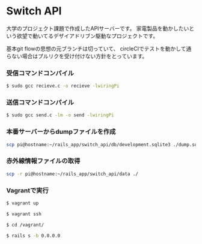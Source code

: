 # Switch API

大学のプロジェクト課題で作成したAPIサーバーです。
家電製品を動かしたいという欲望で動いてるデザイアドリブン駆動なプロジェクトです。

基本git flowの思想の元ブランチは切っていて、
circleCIでテストを動かして通らない場合はプルリクを受け付けない方針をとっています。

### 受信コマンドコンパイル

```sh
$ sudo gcc recieve.c -o recieve -lwiringPi
```

### 送信コマンドコンパイル

```sh
$ sudo gcc send.c -lm -o send -lwiringPi
```

### 本番サーバーからdumpファイルを作成

```sh
scp pi@hostname:~/rails_app/switch_api/db/development.sqlite3 ./dump.sqlite3
```

### 赤外線情報ファイルの取得

```sh
scp -r pi@hostname:~/rails_app/switch_api/data ./
```

### Vagrantで実行

```sh
$ vagrant up

$ vagrant ssh

$ cd /vagrant/

$ rails s -b 0.0.0.0
```
